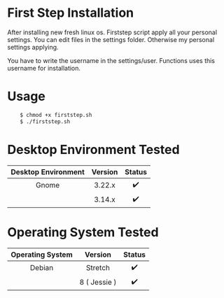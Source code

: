# First Step Installation

After installing new fresh linux os. Firststep script apply all your personal
settings. You can edit files in the settings folder. Otherwise my personal settings applying.

You have to write the username in the settings/user. Functions uses this username for installation.

# Usage
```bash
    $ chmod +x firststep.sh
    $ ./firststep.sh
```

# Desktop Environment Tested

| Desktop Environment | Version |       Status       |
|:-------------------:|:-------:|:------------------:|
| Gnome               | 3.22.x  | :heavy_check_mark: |
|                     | 3.14.x  | :heavy_check_mark: |

# Operating System Tested

| Operating System |   Version    |      Status        |
|:----------------:|:------------:|:------------------:|
| Debian           | Stretch      | :heavy_check_mark: |
|                  | 8 ( Jessie ) | :heavy_check_mark: |
